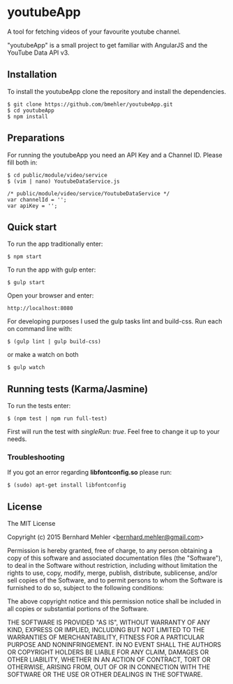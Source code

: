 # youtubeApp
A tool for fetching videos of your favourite youtube channel.

"youtubeApp" is a small project to get familiar with AngularJS and the YouTube Data API v3.

## Installation
To install the youtubeApp clone the repository and install the dependencies.
```
$ git clone https://github.com/bmehler/youtubeApp.git
$ cd youtubeApp
$ npm install
```

## Preparations
For running the youtubeApp you need an API Key and a Channel ID. Please fill both in:
```
$ cd public/module/video/service
$ (vim | nano) YoutubeDataService.js

/* public/module/video/service/YoutubeDataService */
var channelId = '';
var apiKey = '';
```
## Quick start
To run the app traditionally enter:
```
$ npm start
```
To run the app with gulp enter:
```
$ gulp start
```

Open your browser and enter:
```
http://localhost:8080
```
For developing purposes I used the gulp tasks lint and build-css. Run each on command line with:
```
$ (gulp lint | gulp build-css)
```
or make a watch on both
```
$ gulp watch
```

## Running tests (Karma/Jasmine)
To run the tests enter:
```
$ (npm test | npm run full-test)
```
First will run the test with *singleRun: true*.
Feel free to change it up to your needs.

### Troubleshooting
If you got an error regarding  **libfontconfig.so** please run:
```
$ (sudo) apt-get install libfontconfig
```
## License
The MIT License

Copyright (c) 2015 Bernhard Mehler &lt;bernhard.mehler@gmail.com&gt;

Permission is hereby granted, free of charge, to any person obtaining a copy
of this software and associated documentation files (the "Software"), to deal
in the Software without restriction, including without limitation the rights
to use, copy, modify, merge, publish, distribute, sublicense, and/or sell
copies of the Software, and to permit persons to whom the Software is
furnished to do so, subject to the following conditions:

The above copyright notice and this permission notice shall be included in
all copies or substantial portions of the Software.

THE SOFTWARE IS PROVIDED "AS IS", WITHOUT WARRANTY OF ANY KIND, EXPRESS OR
IMPLIED, INCLUDING BUT NOT LIMITED TO THE WARRANTIES OF MERCHANTABILITY,
FITNESS FOR A PARTICULAR PURPOSE AND NONINFRINGEMENT. IN NO EVENT SHALL THE
AUTHORS OR COPYRIGHT HOLDERS BE LIABLE FOR ANY CLAIM, DAMAGES OR OTHER
LIABILITY, WHETHER IN AN ACTION OF CONTRACT, TORT OR OTHERWISE, ARISING FROM,
OUT OF OR IN CONNECTION WITH THE SOFTWARE OR THE USE OR OTHER DEALINGS IN
THE SOFTWARE.
